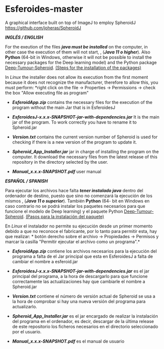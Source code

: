 # Esferoides-master
A graphical interface built on top of ImageJ to employ SpheroidJ  https://github.com/joheras/SpheroidJ 


<b>*INGLÉS / ENGLISH*</b>

For the exeution of the files <b>*java must be installed*</b> on the computer, in other case the execution of them will not start, , (<b>*Java 11 o higher*</b>). Also <b>Python</b> (64-bit in Windows, otherwise it will not be possible to install the necessary packages for the Deep learning model) and the Python package [Deep-Tumour-Spheroid](https://pypi.org/project/Deep-Tumour-Spheroid/). [(Steps for the installation of the packages)](https://github.com/joheras/SpheroidJ#installation)

 In *Linux* the installer does not allow its execution from the first moment because it does not recognize the manufacturer, therefore to allow this, you must perform: *right click on the file →  Properties → Permissions → check the box "Allow executing file as program"

*   <b>*EsferoidApp.zip*</b> contains the necessary files for the execution of the program without the main Jar that is in EsferoidesJ 

*  <b>*EsferoidesJ-x.x.x-SNAPSHOT-jar-with-dependencies.jar*</b> It is the main jar of the program. To work correctly you have to rename it to Spheroid.jar

*   <b>*Version.txt*</b>  contains the current version number of Spheroid is used for checking if there is a new version of the program to update it.

*   <b>*Spheroid_App_Installer.jar*</b> jar in charge of installing the program on the computer. It download the necessary files from the latest release of this repository in the directory selected by the user.

*   <b>*Manual_x.x.x-SNAPSHOT.pdf*</b> user manual





<b>*ESPAÑOL / SPANISH*</b>

Para ejecutar los archivos hace falta <b>*tener instalado java*</b> dentro del ordenador de destino, puesto que sino no comenzará la ejecución de los mismos , (<b>*Java 11 o superior*</b>).  También <b>Python</b> (64- bit en Windows en caso contrario no se podrá instalar los paquetes necesarios para que funcione el modelo de Deep learning) y el paquete Python [Deep-Tumour-Spheroid](https://pypi.org/project/Deep-Tumour-Spheroid/). [(Pasos para la instalación del paquete)](https://github.com/joheras/SpheroidJ#installation)

En *Linux* el instalador no permite su ejecución desde un primer momento debido a que no reconoce el fabricante, por lo tanto para permitir esta, hay que realizar: * botón derecho sobre el archivo → Propiedades →  Permisos y marcar la casilla "Permitir ejecutar el archivo como un programa".*

*   <b>*EsferoidApp.zip*</b> contiene los archivos necesarios para la ejecución del programa a falta de el Jar principal que esta en EsferoidesJ a falta de cambiar el nombre a esferoid.jar

*  <b>*EsferoidesJ-x.x.x-SNAPSHOT-jar-with-dependencies.jar*</b> es el jar principal del programa, a la hora de descargarlo para que funcione correctamente las actualizaciones hay que cambiarle el nombre a Spheroid.jar

*   <b>*Version.txt*</b>  contiene el número de versión actual de Spheroid se usa a la hora de comprobar si hay una nueva versión del programa para actualizarlo.

*   <b>*Spheroid_App_Installer.jar*</b>  es el jar encargado de realizar la instalación del programa en el ordenador, es decir, descargar de la última release de este repositorio los ficheros necesarios en el directorio seleccionado por el usuario.

*   <b>*Manual_x.x.x-SNAPSHOT.pdf*</b> es el manual de usuario
